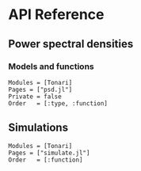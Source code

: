 # API Reference


## Power spectral densities

### Models and functions

```@autodocs
Modules = [Tonari]
Pages = ["psd.jl"]
Private = false
Order   = [:type, :function]
```

## Simulations

```@autodocs
Modules = [Tonari]
Pages = ["simulate.jl"]
Order   = [:function]
```
